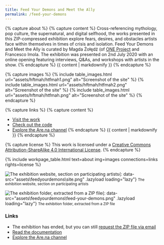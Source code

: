 ```yaml
---
title: Feed Your Demons and Meet the Ally
permalink: /feed-your-demons
---
```

{% capture about %}
{% capture content %}
Cross-referencing mythology, pop culture, the supernatural, and digital selfhood, the works presented in this ZIP-compressed exhibition explore fears, desires, and obstacles artists face within themselves in times of crisis and isolation.
Feed Your Demons and Meet the Ally is curated by Magda Żołędź (of [ONE Project](https://one-project.co.uk/) and Francesco Imola. The exhibition was presented on 2nd July 2020 with an online opening featuring interviews, Q&As, and workshops with artists in the show.
{% endcapture %}
{{ content | markdownify }}
{% endcapture %}

{% capture images %}
{% include table_images.html url="assets/hftmah/htfmah1.png" alt="Screenshot of the site" %}
{% include table_images.html url="assets/hftmah/htfmah2.png" alt="Screenshot of the site" %}
{% include table_images.html url="assets/hftmah/htfmah.png" alt="Screenshot of the site" %}
{% endcapture %}

{% capture links %}
{% capture content %}
- [Visit the work](http://https://francescoimola.github.io/htfmat/)
- [Check out the code](https://github.com/francescoimola/htfmat)
- [Explore the Are.na channel](https://www.are.na/francesco-imola-2o2ng4qooxm/how-to-feel-more-at-home)
{% endcapture %}
{{ content | markdownify }}
{% endcapture %}

{% capture license %}
This work is licensed under a <a rel="license" href="http://creativecommons.org/licenses/by-sa/4.0/">Creative Commons Attribution-ShareAlike 4.0 International License</a>.
{% endcapture %}

{% include workpage_table.html text=about
img=images connections=links rights=license %}



![The exhibition website, section on participating artists](){: data-src="assets\feedyourdemons\site.png" .lazyload loading="lazy"}
<small>The exhibition website, section on participating artists</small>

![The exhibition folder, extracted from a ZIP file](){: data-src="assets\feedyourdemons\feed-your-demons.png" .lazyload loading="lazy"}
<small>The exhibition folder, extracted from a ZIP file</small>

### Links

* The exhibition has ended, but you can still [request the ZIP file via email](mailto:frn.imola@gmail.com?subject=Feed%20Your%20Demons%20and%20Meet%20the%20Ally%20-%20ZIP%20File&body=Hello!)
* [Read the documentation](https://feedyourdemons.cargo.site/)
* [Explore the Are.na channel](https://www.are.na/francesco-imola-2o2ng4qooxm/feed-your-demons-and-meet-the-ally)


